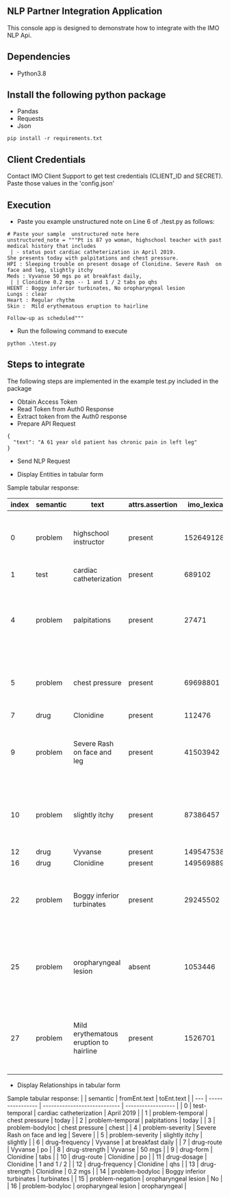 ## NLP Partner Integration Application
This console app is designed to demonstrate how to integrate with the IMO NLP Api.

## Dependencies
- Python3.8

## Install the following python package
- Pandas
- Requests
- Json
```
pip install -r requirements.txt
```

## Client Credentials
Contact IMO Client Support to get test credentials (CLIENT_ID and SECRET). Paste those values in the 'config.json'
 
## Execution
- Paste you example unstructured note on Line 6 of ./test.py as follows:
  
```
# Paste your sample  unstructured note here
unstructured_note = """Pt is 87 yo woman, highschool teacher with past medical history that includes
 | - status post cardiac catheterization in April 2019.
She presents today with palpitations and chest pressure.
HPI : Sleeping trouble on present dosage of Clonidine. Severe Rash  on face and leg, slightly itchy  
Meds : Vyvanse 50 mgs po at breakfast daily, 
 | | Clonidine 0.2 mgs -- 1 and 1 / 2 tabs po qhs 
HEENT : Boggy inferior turbinates, No oropharyngeal lesion 
Lungs : clear 
Heart : Regular rhythm 
Skin :  Mild erythematous eruption to hairline 

Follow-up as scheduled"""
```

- Run the following command to execute

```
python .\test.py
```

## Steps to integrate
The following steps are implemented in the example test.py included in the package

- Obtain Access Token
- Read Token from Auth0 Response
- Extract token from the Auth0 response
- Prepare API Request


```
{
  "text": "A 61 year old patient has chronic pain in left leg"
}
```
- Send NLP Request

- Display Entities in tabular form

Sample tabular response:

| index | semantic | text                                   | attrs.assertion | imo_lexical | icd10cm                                                                                             |
| ----- | -------- | -------------------------------------- | --------------- | ----------- | --------------------------------------------------------------------------------------------------- |
| 0     | problem  | highschool instructor                  | present         | 1526491289  | {'code': 'Y07.53', 'title': 'Teacher or instructor, perpetrator of maltreatment and neglect', 'm... |
| 1     | test     | cardiac catheterization                | present         | 689102      | NaN                                                                                                 |
| 4     | problem  | palpitations                           | present         | 27471       | {'code': 'R00.2', 'title': 'Palpitations', 'map_type': 'Preferred primary', 'code_metadata': {'c... |
| 5     | problem  | chest pressure                         | present         | 69698801    | {'code': 'R07.89', 'title': 'Other chest pain', 'map_type': 'Preferred primary', 'code_metadata'... |
| 7     | drug     | Clonidine                              | present         | 112476      | NaN                                                                                                 |
| 9     | problem  | Severe Rash  on face and leg           | present         | 41503942    | {'code': 'Z78.9', 'title': 'Other specified health status', 'map_type': 'Preferred primary', 'co... |
| 10    | problem  | slightly itchy                         | present         | 87386457    | {'code': 'Z74.09', 'title': 'Other reduced mobility', 'map_type': 'Preferred primary', 'code_met... |
| 12    | drug     | Vyvanse                                | present         | 1495475388  | NaN                                                                                                 |
| 16    | drug     | Clonidine                              | present         | 1495698898  | NaN                                                                                                 |
| 22    | problem  | Boggy inferior turbinates              | present         | 29245502    | {'code': 'C30.0', 'title': 'Malignant neoplasm of nasal cavity', 'map_type': 'Preferred primary'... |
| 25    | problem  | oropharyngeal lesion                   | absent          | 1053446     | {'code': 'J39.2', 'title': 'Other diseases of pharynx', 'map_type': 'Preferred primary', 'code_m... |
| 27    | problem  | Mild erythematous eruption to hairline | present         | 1526701     | {'code': 'L53.9', 'title': 'Erythematous condition, unspecified', 'map_type': 'Preferred primary... |

- Display Relationships in tabular form

Sample tabular response:
|     | semantic         | fromEnt.text                 | toEnt.text         |
| --- | ---------------- | ---------------------------- | ------------------ |
| 0   | test-temporal    | cardiac catheterization      | April 2019         |
| 1   | problem-temporal | chest pressure               | today              |
| 2   | problem-temporal | palpitations                 | today              |
| 3   | problem-bodyloc  | chest pressure               | chest              |
| 4   | problem-severity | Severe Rash  on face and leg | Severe             |
| 5   | problem-severity | slightly itchy               | slightly           |
| 6   | drug-frequency   | Vyvanse                      | at breakfast daily |
| 7   | drug-route       | Vyvanse                      | po                 |
| 8   | drug-strength    | Vyvanse                      | 50 mgs             |
| 9   | drug-form        | Clonidine                    | tabs               |
| 10  | drug-route       | Clonidine                    | po                 |
| 11  | drug-dosage      | Clonidine                    | 1 and 1 / 2        |
| 12  | drug-frequency   | Clonidine                    | qhs                |
| 13  | drug-strength    | Clonidine                    | 0.2 mgs            |
| 14  | problem-bodyloc  | Boggy inferior turbinates    | turbinates         |
| 15  | problem-negation | oropharyngeal lesion         | No                 |
| 16  | problem-bodyloc  | oropharyngeal lesion         | oropharyngeal      |
